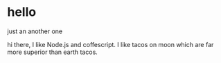 # hello
just an another one

hi there, I like Node.js and coffescript.
I like tacos on moon which are far more superior than earth tacos.
